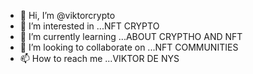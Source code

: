 - 👋 Hi, I’m @viktorcrypto
- 👀 I’m interested in ...NFT CRYPTO
- 🌱 I’m currently learning ...ABOUT CRYPTHO AND NFT
- 💞️ I’m looking to collaborate on ...NFT COMMUNITIES 
- 📫 How to reach me ...VIKTOR DE NYS 

<!---
viktorcrypto/viktorcrypto is a ✨ special ✨ repository because its `README.md` (this file) appears on your GitHub profile.
You can click the Preview link to take a look at your changes.
--->
